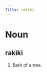 ```yaml
---
Title: rakìki
---
```


Noun
================================

rakìki
----------------

1. Bark of a tree.
